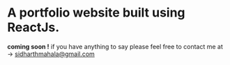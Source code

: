 # A portfolio website built using ReactJs.
**coming soon !** 
if you have anything to say please feel free to contact me at ->
sidharthmahala@gmail.com
